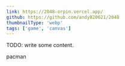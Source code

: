 ```yaml
---
link: https://2048-orpin.vercel.app/
github: https://github.com/andy820621/2048
thumbnailType: 'webp'
tags: ['game', 'canvas']
---
```


TODO: write some content.

pacman
